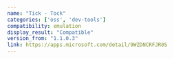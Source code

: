 ```yaml
---
name: "Tick - Tock"
categories: ['oss', 'dev-tools']
compatibility: emulation
display_result: "Compatible"
version_from: "1.1.0.3"
link: https://apps.microsoft.com/detail/9WZDNCRFJR0S
---
```

